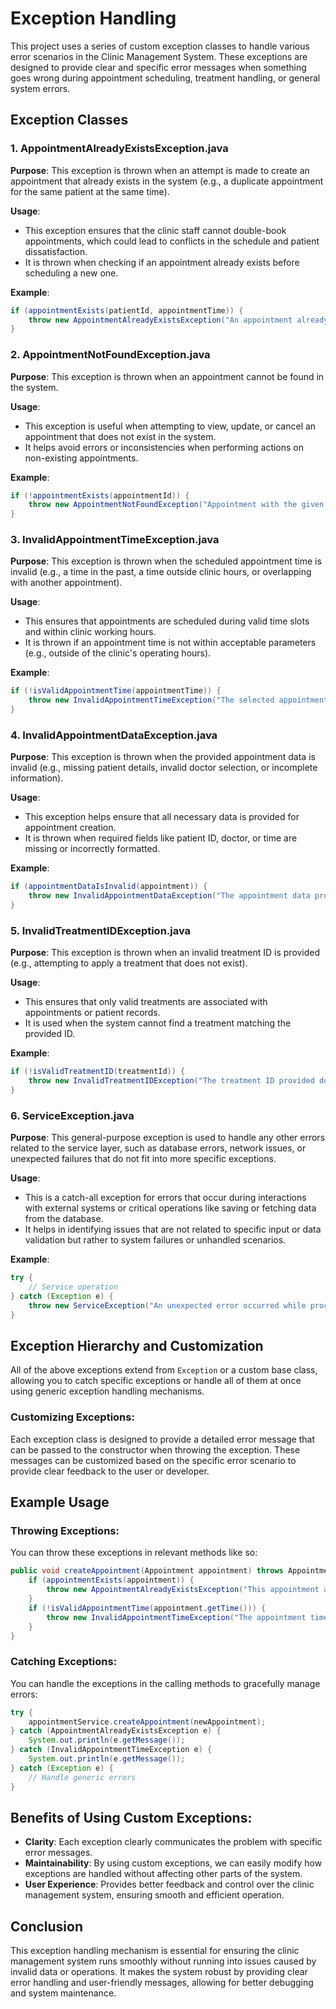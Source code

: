 # Exception Handling

This project uses a series of custom exception classes to handle various error scenarios in the Clinic Management System. These exceptions are designed to provide clear and specific error messages when something goes wrong during appointment scheduling, treatment handling, or general system errors.

## Exception Classes

### 1. **AppointmentAlreadyExistsException.java**
   **Purpose**: This exception is thrown when an attempt is made to create an appointment that already exists in the system (e.g., a duplicate appointment for the same patient at the same time).

   **Usage**:
   - This exception ensures that the clinic staff cannot double-book appointments, which could lead to conflicts in the schedule and patient dissatisfaction.
   - It is thrown when checking if an appointment already exists before scheduling a new one.

   **Example**:
   ```java
   if (appointmentExists(patientId, appointmentTime)) {
       throw new AppointmentAlreadyExistsException("An appointment already exists for this patient at the selected time.");
   }
   ```

### 2. **AppointmentNotFoundException.java**
**Purpose**: This exception is thrown when an appointment cannot be found in the system.

**Usage**:
- This exception is useful when attempting to view, update, or cancel an appointment that does not exist in the system.
- It helps avoid errors or inconsistencies when performing actions on non-existing appointments.

**Example**:
   ```java
   if (!appointmentExists(appointmentId)) {
       throw new AppointmentNotFoundException("Appointment with the given ID does not exist.");
   }
   ```

### 3. **InvalidAppointmentTimeException.java**
**Purpose**: This exception is thrown when the scheduled appointment time is invalid (e.g., a time in the past, a time outside clinic hours, or overlapping with another appointment).

**Usage**:
- This ensures that appointments are scheduled during valid time slots and within clinic working hours.
- It is thrown if an appointment time is not within acceptable parameters (e.g., outside of the clinic's operating hours).

**Example**:
   ```java
   if (!isValidAppointmentTime(appointmentTime)) {
       throw new InvalidAppointmentTimeException("The selected appointment time is invalid.");
   }
   ```

### 4. **InvalidAppointmentDataException.java**
**Purpose**: This exception is thrown when the provided appointment data is invalid (e.g., missing patient details, invalid doctor selection, or incomplete information).

**Usage**:
- This exception helps ensure that all necessary data is provided for appointment creation.
- It is thrown when required fields like patient ID, doctor, or time are missing or incorrectly formatted.

**Example**:
   ```java
   if (appointmentDataIsInvalid(appointment)) {
       throw new InvalidAppointmentDataException("The appointment data provided is incomplete or invalid.");
   }
   ```

### 5. **InvalidTreatmentIDException.java**
**Purpose**: This exception is thrown when an invalid treatment ID is provided (e.g., attempting to apply a treatment that does not exist).

**Usage**:
- This ensures that only valid treatments are associated with appointments or patient records.
- It is used when the system cannot find a treatment matching the provided ID.

**Example**:
   ```java
   if (!isValidTreatmentID(treatmentId)) {
       throw new InvalidTreatmentIDException("The treatment ID provided does not exist.");
   }
   ```

### 6. **ServiceException.java**
**Purpose**: This general-purpose exception is used to handle any other errors related to the service layer, such as database errors, network issues, or unexpected failures that do not fit into more specific exceptions.

**Usage**:
- This is a catch-all exception for errors that occur during interactions with external systems or critical operations like saving or fetching data from the database.
- It helps in identifying issues that are not related to specific input or data validation but rather to system failures or unhandled scenarios.

**Example**:
   ```java
   try {
       // Service operation
   } catch (Exception e) {
       throw new ServiceException("An unexpected error occurred while processing the service operation.", e);
   }
   ```

## Exception Hierarchy and Customization

All of the above exceptions extend from `Exception` or a custom base class, allowing you to catch specific exceptions or handle all of them at once using generic exception handling mechanisms.

### Customizing Exceptions:
Each exception class is designed to provide a detailed error message that can be passed to the constructor when throwing the exception. These messages can be customized based on the specific error scenario to provide clear feedback to the user or developer.

## Example Usage

### Throwing Exceptions:
You can throw these exceptions in relevant methods like so:
```java
public void createAppointment(Appointment appointment) throws AppointmentAlreadyExistsException, InvalidAppointmentTimeException {
    if (appointmentExists(appointment)) {
        throw new AppointmentAlreadyExistsException("This appointment already exists.");
    }
    if (!isValidAppointmentTime(appointment.getTime())) {
        throw new InvalidAppointmentTimeException("The appointment time is invalid.");
    }
}
```

### Catching Exceptions:
You can handle the exceptions in the calling methods to gracefully manage errors:
```java
try {
    appointmentService.createAppointment(newAppointment);
} catch (AppointmentAlreadyExistsException e) {
    System.out.println(e.getMessage());
} catch (InvalidAppointmentTimeException e) {
    System.out.println(e.getMessage());
} catch (Exception e) {
    // Handle generic errors
}
```

## Benefits of Using Custom Exceptions:
- **Clarity**: Each exception clearly communicates the problem with specific error messages.
- **Maintainability**: By using custom exceptions, we can easily modify how exceptions are handled without affecting other parts of the system.
- **User Experience**: Provides better feedback and control over the clinic management system, ensuring smooth and efficient operation.

## Conclusion

This exception handling mechanism is essential for ensuring the clinic management system runs smoothly without running into issues caused by invalid data or operations. It makes the system robust by providing clear error handling and user-friendly messages, allowing for better debugging and system maintenance.
